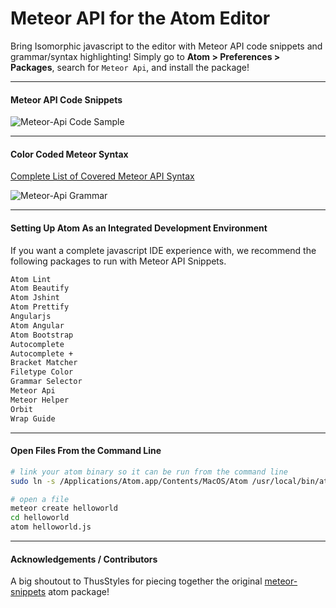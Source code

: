 Meteor API for the Atom Editor
=======================================

Bring Isomorphic javascript to the editor with Meteor API code snippets and grammar/syntax highlighting!  Simply go to **Atom > Preferences > Packages**, search for ``Meteor Api``, and install the package!


---------------------------------------
#### Meteor API Code Snippets  

![Meteor-Api Code Sample](https://raw.githubusercontent.com/awatson1978/meteor-api/master/screenshots/code-sample.png)  


---------------------------------------
#### Color Coded Meteor Syntax

[Complete List of Covered Meteor API Syntax](https://github.com/awatson1978/meteor-api-for-atom-editor/blob/master/api.md)

![Meteor-Api Grammar](https://github.com/awatson1978/meteor-api/blob/master/screenshots/grammar-snippets.png)  



---------------------------------------
#### Setting Up Atom As an Integrated Development Environment

If you want a complete javascript IDE experience with, we recommend the following packages to run with Meteor API Snippets.

````sh
Atom Lint
Atom Beautify
Atom Jshint
Atom Prettify
Angularjs
Atom Angular
Atom Bootstrap
Autocomplete
Autocomplete +
Bracket Matcher
Filetype Color
Grammar Selector
Meteor Api
Meteor Helper
Orbit
Wrap Guide
````


---------------------------------------
#### Open Files From the Command Line

````sh
# link your atom binary so it can be run from the command line
sudo ln -s /Applications/Atom.app/Contents/MacOS/Atom /usr/local/bin/atom

# open a file
meteor create helloworld
cd helloworld
atom helloworld.js
````


---------------------------------------
#### Acknowledgements / Contributors

A big shoutout to ThusStyles for piecing together the original [meteor-snippets](https://github.com/ThusStyles/meteor-snippets) atom package!
